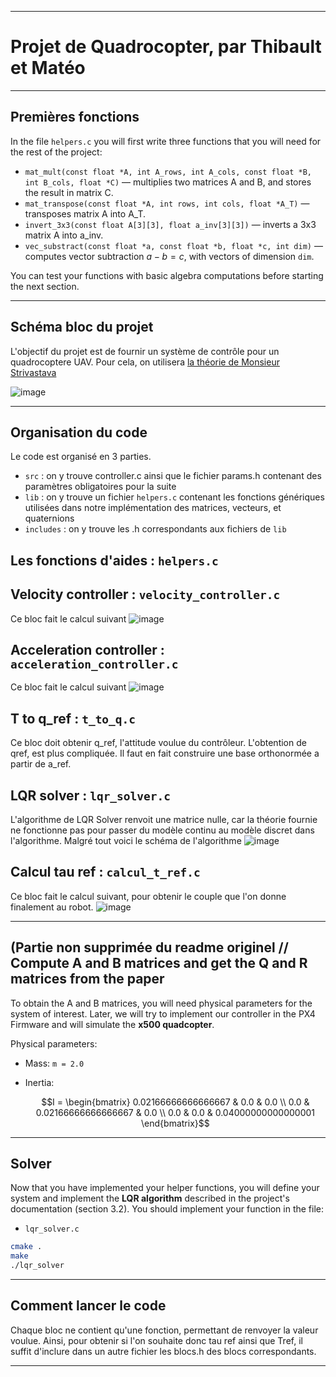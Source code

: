 
---

# Projet de Quadrocopter, par Thibault et Matéo

---

## Premières fonctions

In the file `helpers.c` you will first write three functions that you will need for the rest of the project:

* `mat_mult(const float *A, int A_rows, int A_cols, const float *B, int B_cols, float *C)` — multiplies two matrices A and B, and stores the result in matrix C.
* `mat_transpose(const float *A, int rows, int cols, float *A_T)` — transposes matrix A into A\_T.
* `invert_3x3(const float A[3][3], float a_inv[3][3])` — inverts a 3x3 matrix A into a\_inv.
* `vec_substract(const float *a, const float *b, float *c, int dim)` — computes vector subtraction $a - b = c$, with vectors of dimension `dim`.

You can test your functions with basic algebra computations before starting the next section.

---
## Schéma bloc du projet 

L'objectif du projet est de fournir un système de contrôle pour un quadrocoptere UAV.
Pour cela, on utilisera [la théorie de Monsieur Strivastava](https://arxiv.org/pdf/2404.12261)

![image](https://github.com/user-attachments/assets/92f45e45-f0f4-48ef-8362-cffcae34c76c)

---
## Organisation du code

Le code est organisé en 3 parties.
* `src` : on y trouve controller.c ainsi que le fichier params.h contenant des paramètres obligatoires pour la suite
*  `lib` : on y trouve un fichier `helpers.c` contenant les fonctions génériques utilisées dans notre implémentation des matrices, vecteurs, et quaternions
*  `includes` : on y trouve les .h correspondants aux fichiers de `lib`

## Les fonctions d'aides : `helpers.c`
## Velocity controller : `velocity_controller.c`
Ce bloc fait le calcul suivant
![image](https://github.com/user-attachments/assets/87f7861d-4741-4a8b-9e26-a911b51bf594)

## Acceleration controller : `acceleration_controller.c`
Ce bloc fait le calcul suivant
![image](https://github.com/user-attachments/assets/cbab0bad-54ff-46e9-bead-60d08abbd800)

## T to q_ref : `t_to_q.c`
Ce bloc doit obtenir q_ref, l'attitude voulue du contrôleur.
L'obtention de qref, est plus compliquée. Il faut en fait construire une base orthonormée a partir de a_ref. 
## LQR solver : `lqr_solver.c`
L'algorithme de LQR Solver renvoit une matrice nulle, car la théorie fournie ne fonctionne pas pour passer du modèle continu au modèle discret dans l'algorithme.
Malgré tout voici le schéma de l'algorithme 
![image](https://github.com/user-attachments/assets/b2402841-3b23-40e7-addc-15159b98fcfd)


## Calcul tau ref : `calcul_t_ref.c`
Ce bloc fait le calcul suivant, pour obtenir le couple que l'on donne finalement au robot.
![image](https://github.com/user-attachments/assets/69b1252c-4379-4d7b-87ed-0c5f84bd82bf)

---

## (Partie non supprimée du readme originel // Compute A and B matrices and get the Q and R matrices from the paper

To obtain the A and B matrices, you will need physical parameters for the system of interest.
Later, we will try to implement our controller in the PX4 Firmware and will simulate the **x500 quadcopter**.

Physical parameters:

* Mass:
  `m = 2.0`

* Inertia:

  ```math
  I = \begin{bmatrix}
  0.02166666666666667 & 0.0 & 0.0 \\
  0.0 & 0.02166666666666667 & 0.0 \\
  0.0 & 0.0 & 0.04000000000000001
  \end{bmatrix}
  ```

---

## Solver

Now that you have implemented your helper functions, you will define your system and implement the **LQR algorithm** described in the project's documentation (section 3.2).
You should implement your function in the file:

* `lqr_solver.c`


```bash
cmake .
make
./lqr_solver
```

---

## Comment lancer le code

Chaque bloc ne contient qu'une fonction, permettant de renvoyer la valeur voulue. Ainsi, pour obtenir si l'on souhaite donc tau ref ainsi que Tref, il suffit d'inclure dans un autre fichier les blocs.h des blocs correspondants.




---

